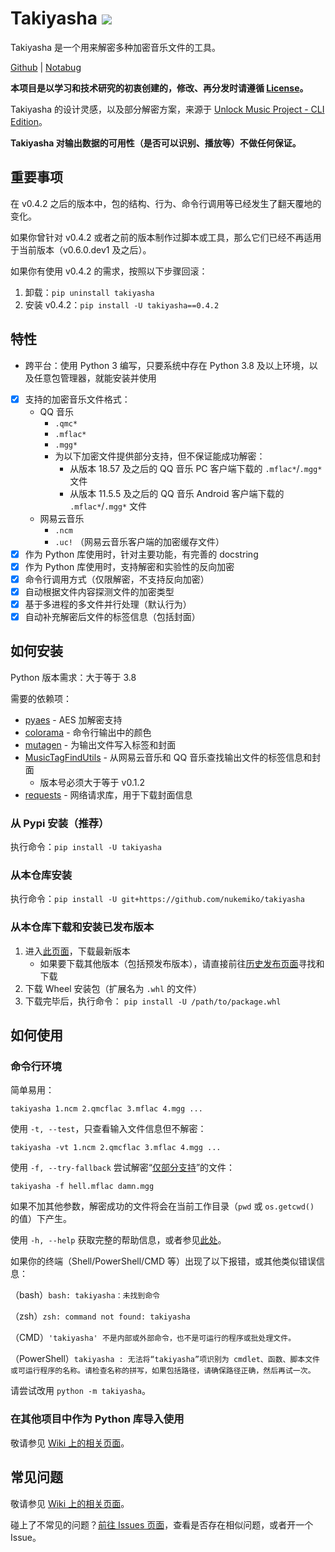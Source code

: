 # Takiyasha ![](https://img.shields.io/badge/Python-3.8+-red)

Takiyasha 是一个用来解密多种加密音乐文件的工具。

[Github](https://github.com/nukemiko/takiyasha) | [Notabug](https://notabug.org/MiketsuSmasher/takiyasha)

**本项目是以学习和技术研究的初衷创建的，修改、再分发时请遵循 [License](https://github.com/nukemiko/takiyasha/blob/master/LICENSE)。**

Takiyasha 的设计灵感，以及部分解密方案，来源于 [Unlock Music Project - CLI Edition](https://github.com/unlock-music/cli)。

**Takiyasha 对输出数据的可用性（是否可以识别、播放等）不做任何保证。**

## 重要事项

在 v0.4.2 之后的版本中，包的结构、行为、命令行调用等已经发生了翻天覆地的变化。

如果你曾针对 v0.4.2 或者之前的版本制作过脚本或工具，那么它们已经不再适用于当前版本（v0.6.0.dev1 及之后）。

如果你有使用 v0.4.2 的需求，按照以下步骤回滚：

1. 卸载：`pip uninstall takiyasha`
2. 安装 v0.4.2：`pip install -U takiyasha==0.4.2`

## 特性

- 跨平台：使用 Python 3 编写，只要系统中存在 Python 3.8 及以上环境，以及任意包管理器，就能安装并使用
- [x] <span id="supported_formats">支持的加密音乐文件格式</span>：
    - QQ 音乐
        - `.qmc*`
        - `.mflac*`
        - `.mgg*`
        - 为以下加密文件提供部分支持，但不保证能成功解密：
            - 从版本 18.57 及之后的 QQ 音乐 PC 客户端下载的 `.mflac*`/`.mgg*` 文件
            - 从版本 11.5.5 及之后的 QQ 音乐 Android 客户端下载的 `.mflac*`/`.mgg*` 文件
    - 网易云音乐
        - `.ncm`
        - `.uc!` （网易云音乐客户端的加密缓存文件）
- [x] 作为 Python 库使用时，针对主要功能，有完善的 docstring
- [x] 作为 Python 库使用时，支持解密和实验性的反向加密
- [x] 命令行调用方式（仅限解密，不支持反向加密）
- [x] 自动根据文件内容探测文件的加密类型
- [x] 基于多进程的多文件并行处理（默认行为）
- [x] 自动补充解密后文件的标签信息（包括封面）

## 如何安装

Python 版本需求：大于等于 3.8

需要的依赖项：

- [pyaes](https://pypi.org/project/pyaes) - AES 加解密支持
- [colorama](https://pypi.org/project/colorama) - 命令行输出中的颜色
- [mutagen](https://pypi.org/project/mutagen) - 为输出文件写入标签和封面
- [MusicTagFindUtils](https://pypi.org/project/MusicTagFindUtils) - 从网易云音乐和 QQ 音乐查找输出文件的标签信息和封面
    - 版本号必须大于等于 v0.1.2
- [requests](https://pypi.org/project/requests) - 网络请求库，用于下载封面信息

### 从 Pypi 安装（推荐）

执行命令：`pip install -U takiyasha`

### 从本仓库安装

执行命令：`pip install -U git+https://github.com/nukemiko/takiyasha`

### 从本仓库下载和安装已发布版本

1. 进入[此页面](https://github.com/nukemiko/takiyasha/releases/latest)，下载最新版本
    - 如果要下载其他版本（包括预发布版本），请直接前往[历史发布页面](https://github.com/nukemiko/takiyasha/releases)寻找和下载
2. 下载 Wheel 安装包（扩展名为 `.whl` 的文件）
3. 下载完毕后，执行命令：
    `pip install -U /path/to/package.whl`

## 如何使用

### 命令行环境

简单易用：

`takiyasha 1.ncm 2.qmcflac 3.mflac 4.mgg ...`

使用 `-t, --test`，只查看输入文件信息但不解密：

`takiyasha -vt 1.ncm 2.qmcflac 3.mflac 4.mgg ...`

使用 `-f, --try-fallback` 尝试解密“[仅部分支持](#supported_formats)”的文件：

`takiyasha -f hell.mflac damn.mgg`

如果不加其他参数，解密成功的文件将会在当前工作目录（`pwd` 或 `os.getcwd()` 的值）下产生。

使用 `-h, --help` 获取完整的帮助信息，或者参见[此处](https://github.com/nukemiko/takiyasha/wiki/%E5%9C%A8%E5%91%BD%E4%BB%A4%E8%A1%8C%E4%B8%AD%E4%BD%BF%E7%94%A8)。

如果你的终端（Shell/PowerShell/CMD 等）出现了以下报错，或其他类似错误信息：

（bash）`bash: takiyasha：未找到命令`

（zsh）`zsh: command not found: takiyasha`

（CMD）`'takiyasha' 不是内部或外部命令，也不是可运行的程序或批处理文件。`

（PowerShell）`takiyasha : 无法将“takiyasha”项识别为 cmdlet、函数、脚本文件或可运行程序的名称。请检查名称的拼写，如果包括路径，请确保路径正确，然后再试一次。`

请尝试改用 `python -m takiyasha`。

### 在其他项目中作为 Python 库导入使用

敬请参见 [Wiki 上的相关页面](https://github.com/nukemiko/takiyasha/wiki/%E5%9C%A8%E5%85%B6%E4%BB%96%E9%A1%B9%E7%9B%AE%E4%B8%AD%E4%BD%9C%E4%B8%BA-Python-%E5%BA%93%E5%AF%BC%E5%85%A5%E4%BD%BF%E7%94%A8)。

## 常见问题

敬请参见 [Wiki 上的相关页面](https://github.com/nukemiko/takiyasha/wiki/%E5%B8%B8%E8%A7%81%E9%97%AE%E9%A2%98)。

碰上了不常见的问题？[前往 Issues 页面](https://github.com/nukemiko/takiyasha/issues)，查看是否存在相似问题，或者开一个 Issue。
